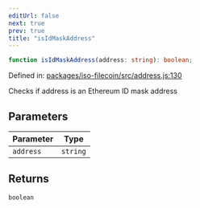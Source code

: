 ```yaml
---
editUrl: false
next: true
prev: true
title: "isIdMaskAddress"
---
```


```ts
function isIdMaskAddress(address: string): boolean;
```

Defined in: [packages/iso-filecoin/src/address.js:130](https://github.com/hugomrdias/filecoin/blob/main/packages/iso-filecoin/src/address.js#L130)

Checks if address is an Ethereum ID mask address

## Parameters

| Parameter | Type |
| ------ | ------ |
| `address` | `string` |

## Returns

`boolean`

